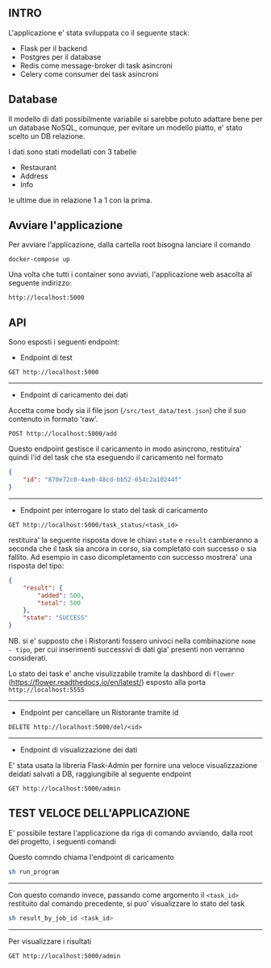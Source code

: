## INTRO

L'applicazione e' stata sviluppata co il seguente stack: 
* Flask per il backend
* Postgres per il database
* Redis come message-broker di task asincroni
* Celery come consumer dei task asincroni

## Database

Il modello di dati possibilmente variabile si sarebbe potuto adattare bene per un database NoSQL, comunque, per evitare un modello piatto, e' stato scelto un DB relazione.

I dati sono stati modellati con 3 tabelle
* Restaurant
* Address
* Info

le ultime due in relazione 1 a 1 con la prima.

## Avviare l'applicazione

Per avviare l'applicazione, dalla cartella root bisogna lanciare il comando


```shell
docker-compose up
```

Una volta che tutti i container sono avviati, l'applicazione web asacolta al seguente indirizzo:
```
http://localhost:5000
```
## API

Sono esposti i seguenti endpoint:

* Endpoint di test

```
GET http://localhost:5000
```
___________
* Endpoint di caricamento dei dati

Accetta come body sia il file json (`/src/test_data/test.json`) che il suo contenuto in formato 'raw'.

```
POST http://localhost:5000/add
```

Questo endpoint gestisce il caricamento in modo asincrono, restituira' quindi l'id del task che sta eseguendo il caricamento nel formato
```json
{
    "id": "870e72c0-4ae0-48cd-bb52-654c2a10244f"
}
```
___________

* Endpoint per interrogare lo stato del task di caricamento

```
GET http://localhost:5000/task_status/<task_id>
```
restituira' la seguente risposta dove le chiavi `state` e `result` cambieranno a seconda che il task sia ancora in corso, sia completato con successo o sia fallito. Ad esempio in caso dicompletamento con successo mostrera' una risposta del tipo:
```json
{
    "result": {
        "added": 500,
        "total": 500
    },
    "state": "SUCCESS"
}
```
NB. si e' supposto che i Ristoranti fossero univoci nella combinazione `nome - tipo`, per cui inserimenti successivi di dati gia' presenti non verranno considerati.

Lo stato dei task e' anche visulizzabile tramite la dashbord di `flower`  (https://flower.readthedocs.io/en/latest/) esposto alla porta ` http://localhost:5555`

___________

* Endpoint per cancellare un Ristorante tramite id

```
DELETE http://localhost:5000/del/<id>
```
___________
* Endpoint di visualizzazione dei dati

E' stata usata la libreria Flask-Admin per fornire una veloce visualizzazione deidati salvati a DB, raggiungibile al seguente endpoint

```
GET http://localhost:5000/admin
```

## TEST VELOCE DELL'APPLICAZIONE
E' possibile testare l'applicazione da riga di comando avviando, dalla root del progetto, i seguenti comandi

Questo comndo chiama l'endpoint di caricamento
```sh
sh run_program
```
___
Con questo comando invece, passando come argomento il `<task_id>` restituito dal comando precedente, si puo' visualizzare lo stato del task
```sh
sh result_by_job_id <task_id>
```
___________
Per visualizzare i risultati
```
GET http://localhost:5000/admin
```

